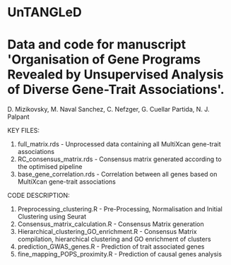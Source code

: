 # UnTANGLeD
# Data and code for manuscript 'Organisation of Gene Programs Revealed by Unsupervised Analysis of Diverse Gene-Trait Associations'.
   D. Mizikovsky, M. Naval Sanchez, C. Nefzger, G. Cuellar Partida, N. J. Palpant

KEY FILES: 

1. full_matrix.rds - Unprocessed data containing all MultiXcan gene-trait associations 
2. RC_consensus_matrix.rds - Consensus matrix generated according to the optimised pipeline 
3. base_gene_correlation.rds - Correlation between all genes based on MultiXcan gene-trait associations

CODE DESCRIPTION:

1. Preprocessing_clustering.R - Pre-Processing, Normalisation and Initial Clustering using Seurat 
2. Consensus_matrix_calculation.R - Consensus Matrix generation
3. Hierarchical_clustering_GO_enrichment.R - Consensus Matrix compilation, hierarchical clustering and GO enrichment of clusters
4. prediction_GWAS_genes.R - Prediction of trait associated genes 
5. fine_mapping_POPS_proximity.R - Prediction of causal genes analysis
